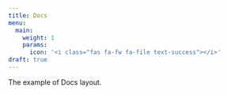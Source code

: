 ```yaml
---
title: Docs
menu:
  main:
    weight: 1
    params:
      icon: '<i class="fas fa-fw fa-file text-success"></i>'
draft: true
---
```


The example of Docs layout.
